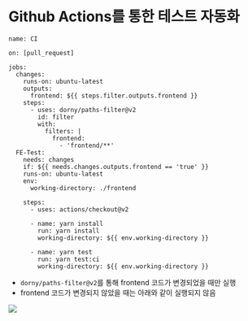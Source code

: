 # Github Actions를 통한 테스트 자동화



```text
name: CI

on: [pull_request]

jobs:
  changes:
    runs-on: ubuntu-latest
    outputs:
      frontend: ${{ steps.filter.outputs.frontend }}
    steps:
      - uses: dorny/paths-filter@v2
        id: filter
        with:
          filters: |
            frontend:
              - 'frontend/**'
  FE-Test:
    needs: changes
    if: ${{ needs.changes.outputs.frontend == 'true' }}
    runs-on: ubuntu-latest
    env:
      working-directory: ./frontend

    steps:
      - uses: actions/checkout@v2

      - name: yarn install
        run: yarn install
        working-directory: ${{ env.working-directory }}

      - name: yarn test
        run: yarn test:ci
        working-directory: ${{ env.working-directory }}
```

* `dorny/paths-filter@v2`를 통해 frontend 코드가 변경되었을 때만 실행
* frontend 코드가 변경되지 않았을 때는 아래와 같이 실행되지 않음

![](https://user-images.githubusercontent.com/61097373/127734331-9a26c3cd-708d-434e-ae89-56aae3d99a34.png)

